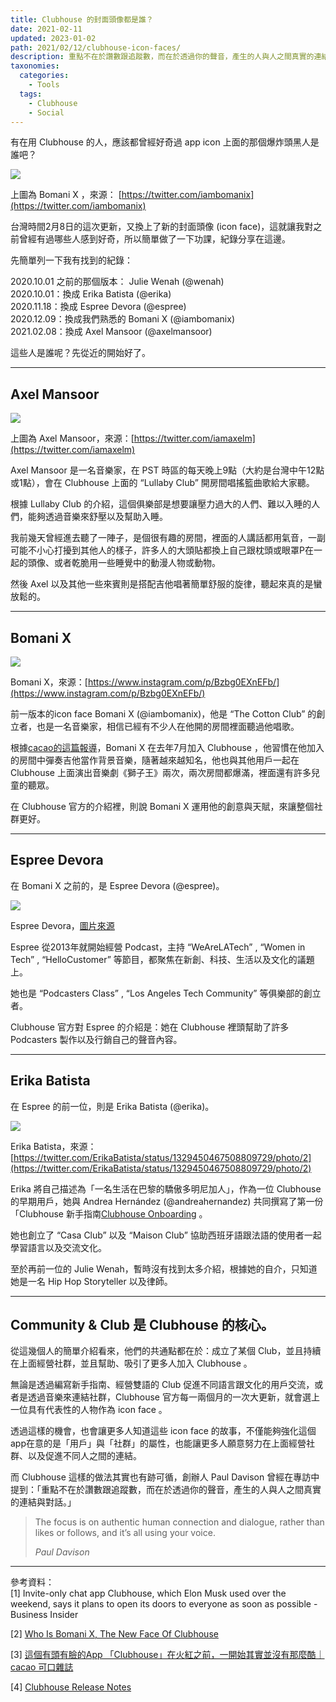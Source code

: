 ```yaml
---
title: Clubhouse 的封面頭像都是誰？
date: 2021-02-11
updated: 2023-01-02
path: 2021/02/12/clubhouse-icon-faces/
description: 重點不在於讚數跟追蹤數，而在於透過你的聲音，產生的人與人之間真實的連結與對話。
taxonomies:
  categories: 
    - Tools
  tags: 
    - Clubhouse
    - Social
---
```


有在用 Clubhouse 的人，應該都曾經好奇過 app icon 上面的那個爆炸頭黑人是誰吧？

![](https://pinchlime-screenshots.s3.ap-northeast-1.amazonaws.com/bomani-x_9cSUFd.webp)

上圖為 Bomani X ，來源： [https://twitter.com/iambomanix](https://twitter.com/iambomanix)

台灣時間2月8日的這次更新，又換上了新的封面頭像 (icon face)，這就讓我對之前曾經有過哪些人感到好奇，所以簡單做了一下功課，紀錄分享在這邊。

<!-- more -->

先簡單列一下我有找到的紀錄：

2020.10.01 之前的那個版本： Julie Wenah (@wenah)  
2020.10.01：換成 Erika Batista (@erika)  
2020.11.18：換成 Espree Devora (@espree)  
2020.12.09：換成我們熟悉的 Bomani X (@iambomanix)  
2021.02.08：換成 Axel Mansoor (@axelmansoor)

這些人是誰呢？先從近的開始好了。

---

## Axel Mansoor

![](https://pinchlime-screenshots.s3.ap-northeast-1.amazonaws.com/axel-mansoor_KaVEZc.webp)

上圖為 Axel Mansoor，來源：[https://twitter.com/iamaxelm](https://twitter.com/iamaxelm)

Axel Mansoor 是一名音樂家，在 PST 時區的每天晚上9點（大約是台灣中午12點或1點），會在 Clubhouse 上面的 “Lullaby Club” 開房間唱搖籃曲歌給大家聽。

根據 Lullaby Club 的介紹，這個俱樂部是想要讓壓力過大的人們、難以入睡的人們，能夠透過音樂來舒壓以及幫助入睡。

我前幾天曾經進去聽了一陣子，是個很有趣的房間，裡面的人講話都用氣音，一副可能不小心打擾到其他人的樣子，許多人的大頭貼都換上自己跟枕頭或眼罩P在一起的頭像、或者乾脆用一些睡覺中的動漫人物或動物。

然後 Axel 以及其他一些來賓則是搭配吉他唱著簡單舒服的旋律，聽起來真的是蠻放鬆的。

---

## Bomani X

![](https://pinchlime-screenshots.s3.ap-northeast-1.amazonaws.com/bomani-x-2_TSvl6A.webp)

Bomani X，來源：[https://www.instagram.com/p/Bzbg0EXnEFb/](https://www.instagram.com/p/Bzbg0EXnEFb/)

前一版本的icon face Bomani X (@iambomanix)，他是 “The Cotton Club” 的創立者，也是一名音樂家，相信已經有不少人在他開的房間裡面聽過他唱歌。

根據[cacao的這篇報導](https://cacaomag.co/clubhouse/)，Bomani X 在去年7月加入 Clubhouse ，他習慣在他加入的房間中彈奏吉他當作背景音樂，隨著越來越知名，他也與其他用戶一起在 Clubhouse 上面演出音樂劇《獅子王》兩次，兩次房間都爆滿，裡面還有許多兒童的聽眾。

在 Clubhouse 官方的介紹裡，則說 Bomani X 運用他的創意與天賦，來讓整個社群更好。

---

## Espree Devora

在 Bomani X 之前的，是 Espree Devora (@espree)。

![](https://pinchlime-screenshots.s3.ap-northeast-1.amazonaws.com/espree-devora_Yf8Ksd.webp)

Espree Devora，[圖片來源](https://www.prnewswire.com/news-releases/trailblazing-podcast-host-and-women-in-tech-superconnector-espree-devora-becomes-the-face-of-the-clubhouse-app-301186814.html)

Espree 從2013年就開始經營 Podcast，主持 “WeAreLATech” , “Women in Tech” , “HelloCustomer” 等節目，都聚焦在新創、科技、生活以及文化的議題上。

她也是 “Podcasters Class” , “Los Angeles Tech Community” 等俱樂部的創立者。

Clubhouse 官方對 Espree 的介紹是：她在 Clubhouse 裡頭幫助了許多 Podcasters 製作以及行銷自己的聲音內容。

---

## Erika Batista

在 Espree 的前一位，則是 Erika Batista (@erika)。

![](https://pinchlime-screenshots.s3.ap-northeast-1.amazonaws.com/erika-batista_8QKyWX.webp)

Erika Batista，來源： [https://twitter.com/ErikaBatista/status/1329450467508809729/photo/2](https://twitter.com/ErikaBatista/status/1329450467508809729/photo/2)

Erika 將自己描述為「一名生活在巴黎的驕傲多明尼加人」，作為一位 Clubhouse 的早期用戶，她與 Andrea Hernández (@andreahernandez) 共同撰寫了第一份「Clubhouse 新手指南[Clubhouse Onboarding](https://www.notion.so/Clubhouse-Onboarding-440f6f464abf4aa988680bb52b75bff7) 。

她也創立了 “Casa Club” 以及 “Maison Club” 協助西班牙語跟法語的使用者一起學習語言以及交流文化。

至於再前一位的 Julie Wenah，暫時沒有找到太多介紹，根據她的自介，只知道她是一名 Hip Hop Storyteller 以及律師。

---

## Community & Club 是 Clubhouse 的核心。

從這幾個人的簡單介紹看來，他們的共通點都在於：成立了某個 Club，並且持續在上面經營社群，並且幫助、吸引了更多人加入 Clubhouse 。

無論是透過編寫新手指南、經營雙語的 Club 促進不同語言跟文化的用戶交流，或者是透過音樂來連結社群，Clubhouse 官方每一兩個月的一次大更新，就會選上一位具有代表性的人物作為 icon face 。

透過這樣的機會，也會讓更多人知道這些 icon face 的故事，不僅能夠強化這個app在意的是「用戶」與「社群」的屬性，也能讓更多人願意努力在上面經營社群、以及促進不同人之間的連結。

而 Clubhouse 這樣的做法其實也有跡可循，創辦人 Paul Davison 曾經在專訪中提到：「重點不在於讚數跟追蹤數，而在於透過你的聲音，產生的人與人之間真實的連結與對話。」

> The focus is on authentic human connection and dialogue, rather than likes or follows, and it’s all using your voice.
> 
> _Paul Davison_

---

參考資料：  
[1] Invite-only chat app Clubhouse, which Elon Musk used over the weekend, says it plans to open its doors to everyone as soon as possible - Business Insider

[2] [Who Is Bomani X, The New Face Of Clubhouse](https://bosslocks.org/articles/Who-is-Bomani-x-clubhouse-app)

[3] [這個有頭有臉的App 「Clubhouse」在火紅之前，一開始其實並沒有那麼酷｜cacao 可口雜誌](https://cacaomag.co/clubhouse/)

[4] [Clubhouse Release Notes](https://www.notion.so/Release-Notes-acfb2f5d56cf4718b6486f5f670db6ad)
